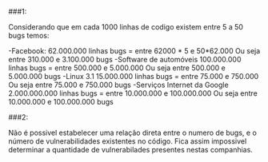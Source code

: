 
###1:

Considerando  que em cada 1000 linhas de codigo existem entre 5 a 50 bugs temos:

-Facebook:
  62.000.000 linhas
  bugs = entre 62000 * 5 e 50*62.000
  Ou seja entre 310.000 e 3.100.000 bugs
-Software de automóveis
  100.000.000 linhas
  bugs = entre 500.000 e 5.000.000
  Ou seja entre 500.000 e 5.000.000 bugs
-Linux 3.1
  15.000.000 linhas
  bugs = entre 75.000 e 750.000
  Ou seja entre 75.000 e 750.000 bugs 
-Serviços Internet da Google
  2.000.000.000 linhas
  bugs = entre 10.000.000 e 100.000.000
  Ou seja entre 10.000.000 e 100.000.000 bugs 
  
  
  ###2:
  
  Não é possivel estabelecer uma relação direta entre o numero de bugs, e o número de vulnerabilidades existentes no código.
  Fica assim impossivel determinar a quantidade de vulnerabilades presentes nestas companhias.
  
